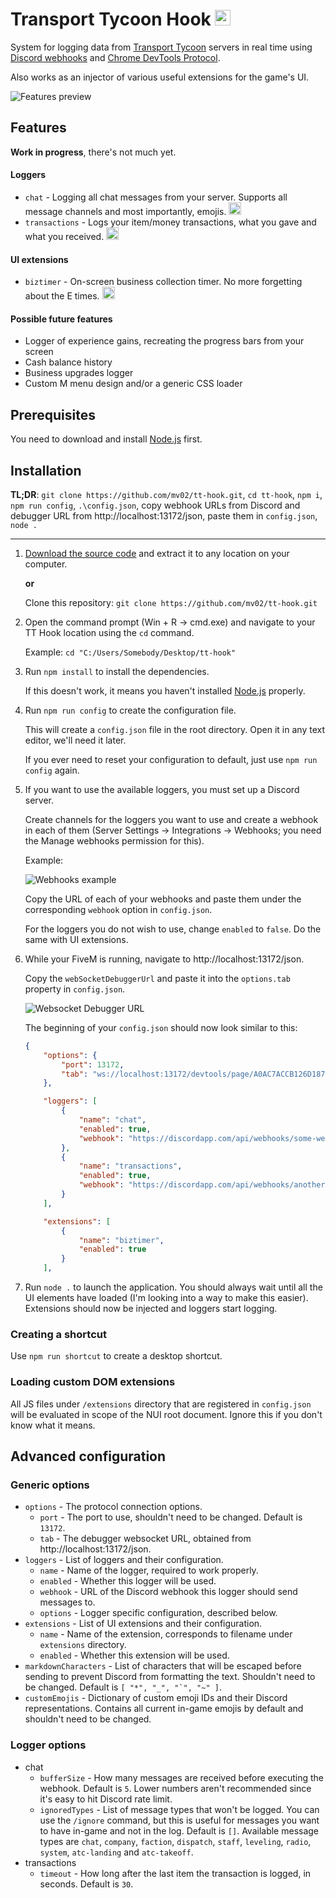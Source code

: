 # Transport Tycoon Hook <img src="https://cdn.discordapp.com/icons/307266366174658560/a_d72caff0a3c1aa40b866de4b77c34991.gif" height="25">
System for logging data from [Transport Tycoon](http://tycoon.community) servers in real time using [Discord webhooks](https://support.discord.com/hc/en-us/articles/228383668-Intro-to-Webhooks) and [Chrome DevTools Protocol](https://chromedevtools.github.io/devtools-protocol).

Also works as an injector of various useful extensions for the game's UI.

![Features preview](https://i.imgur.com/EwAnC7H.png)

## Features
**Work in progress**, there's not much yet.
#### Loggers
* `chat` - Logging all chat messages from your server. Supports all message channels and most importantly, emojis. <img src="https://cdn.discordapp.com/emojis/677423508908670977.gif" height="20">
* `transactions` - Logs your item/money transactions, what you gave and what you received. <img src="https://cdn.discordapp.com/emojis/394652829387587585.png" height="20">
#### UI extensions
* `biztimer` - On-screen business collection timer. No more forgetting about the E times. <img src="https://cdn.discordapp.com/emojis/692733179022278766.png" height="20">
#### Possible future features
* Logger of experience gains, recreating the progress bars from your screen
* Cash balance history
* Business upgrades logger
* Custom M menu design and/or a generic CSS loader

## Prerequisites
You need to download and install [Node.js](https://nodejs.org/en/download) first.

## Installation
**TL;DR**: `git clone https://github.com/mv02/tt-hook.git`, `cd tt-hook`, `npm i`, `npm run config`, `.\config.json`, copy webhook URLs from Discord and debugger URL from http://localhost:13172/json, paste them in `config.json`, `node .`

---
1. [Download the source code](https://github.com/mv02/tt-hook/releases) and extract it to any location on your computer.

    **or**
    
    Clone this repository: `git clone https://github.com/mv02/tt-hook.git`

2. Open the command prompt (Win + R → cmd.exe) and navigate to your TT Hook location using the `cd` command.

    Example: `cd "C:/Users/Somebody/Desktop/tt-hook"`

3. Run `npm install` to install the dependencies.

    If this doesn't work, it means you haven't installed [Node.js](https://nodejs.org/en/download) properly.

4. Run `npm run config` to create the configuration file.

    This will create a `config.json` file in the root directory. Open it in any text editor, we'll need it later.
    
    If you ever need to reset your configuration to default, just use `npm run config` again.

5. If you want to use the available loggers, you must set up a Discord server.

    Create channels for the loggers you want to use and create a webhook in each of them (Server Settings → Integrations → Webhooks; you need the Manage webhooks permission for this).
    
    Example:
    
    ![Webhooks example](https://i.imgur.com/pLbYGMW.png)
    
    Copy the URL of each of your webhooks and paste them under the corresponding `webhook` option in `config.json`.

    For the loggers you do not wish to use, change `enabled` to `false`. Do the same with UI extensions.

6. While your FiveM is running, navigate to http://localhost:13172/json.

    Copy the `webSocketDebuggerUrl` and paste it into the `options.tab` property in `config.json`.
    
    ![Websocket Debugger URL](https://i.imgur.com/IlSMjqP.png)
    
    The beginning of your `config.json` should now look similar to this:
    ```json
    {
        "options": {
            "port": 13172,
            "tab": "ws://localhost:13172/devtools/page/A0AC7ACCB126D1875AEDC5CB17C469C1"
        },

        "loggers": [
            {
                "name": "chat",
                "enabled": true,
                "webhook": "https://discordapp.com/api/webhooks/some-webhook-url"
            },
            {
                "name": "transactions",
                "enabled": true,
                "webhook": "https://discordapp.com/api/webhooks/another-webhook-url"
            }
        ],

        "extensions": [
            {
                "name": "biztimer",
                "enabled": true
            }
        ],
    ```

7. Run `node .` to launch the application. You should always wait until all the UI elements have loaded (I'm looking into a way to make this easier). Extensions should now be injected and loggers start logging.

### Creating a shortcut
Use `npm run shortcut` to create a desktop shortcut.

### Loading custom DOM extensions
All JS files under `/extensions` directory that are registered in `config.json` will be evaluated in scope of the NUI root document. Ignore this if you don't know what it means.

## Advanced configuration
### Generic options
- `options` - The protocol connection options.
    - `port` - The port to use, shouldn't need to be changed. Default is `13172`.
    - `tab` - The debugger websocket URL, obtained from http://localhost:13172/json.
- `loggers` - List of loggers and their configuration.
    - `name` - Name of the logger, required to work properly.
    - `enabled` - Whether this logger will be used.
    - `webhook` - URL of the Discord webhook this logger should send messages to.
    - `options` - Logger specific configuration, described below. 
- `extensions` - List of UI extensions and their configuration.
    - `name` - Name of the extension, corresponds to filename under `extensions` directory.
    - `enabled` - Whether this extension will be used.
- `markdownCharacters` - List of characters that will be escaped before sending to prevent Discord from formatting the text. Shouldn't need to be changed. Default is ``[ "*", "_", "`", "~" ]``.
- `customEmojis` - Dictionary of custom emoji IDs and their Discord representations. Contains all current in-game emojis by default and shouldn't need to be changed.

### Logger options
- chat
    - `bufferSize` - How many messages are received before executing the webhook. Default is `5`. Lower numbers aren't recommended since it's easy to hit Discord rate limit.
    - `ignoredTypes` - List of message types that won't be logged. You can use the `/ignore` command, but this is useful for messages you want to have in-game and not in the log. Default is `[]`. Available message types are `chat`, `company`, `faction`, `dispatch`, `staff`, `leveling`, `radio`, `system`, `atc-landing` and `atc-takeoff`. 
- transactions
    - `timeout` - How long after the last item the transaction is logged, in seconds. Default is `30`.
